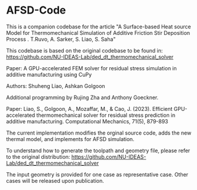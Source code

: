 # AFSD-Code
This is a companion codebase for the article "A Surface-based Heat source Model for Thermomechanical Simulation of Additive Friction Stir Deposition Process . T.Ruvo, A. Sarker, S. Liao, S. Saha"

This codebase is based on the original codebase to be found in: https://github.com/NU-IDEAS-Lab/ded_dt_thermomechanical_solver


Paper: A GPU-accelerated FEM solver for residual stress simulation in additive manufacturing using CuPy


Authors: Shuheng Liao, Ashkan Golgoon


Additional programming by Rujing Zha and Anthony Goeckner.


Paper: Liao, S., Golgoon, A., Mozaffar, M., & Cao, J. (2023). Efficient GPU-accelerated thermomechanical solver for residual stress prediction in additive manufacturing. Computational Mechanics, 71(5), 879-893

The current implementation modifies the orginal source code, adds the new thermal model, and implements for AFSD simulation. 

To understand how to generate the toolpath and geometry file, please refer to the original distribution: https://github.com/NU-IDEAS-Lab/ded_dt_thermomechanical_solver

The input geometry is provided for one case as representative case. Other cases will be released upon publication. 
